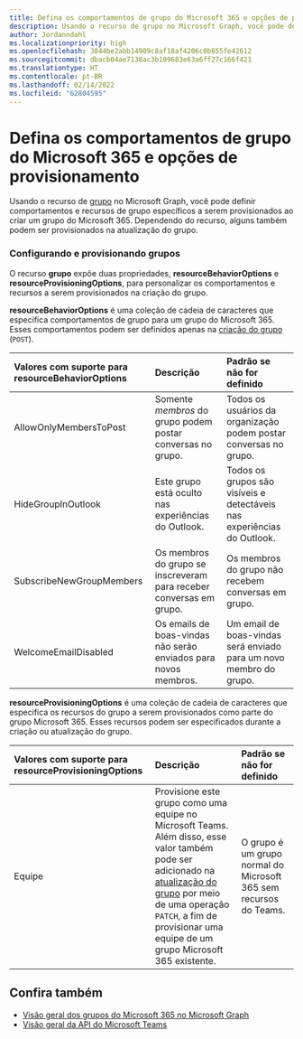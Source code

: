 ```yaml
---
title: Defina os comportamentos de grupo do Microsoft 365 e opções de provisionamento
description: Usando o recurso de grupo no Microsoft Graph, você pode definir comportamentos e recursos de grupo específicos para provisionar ao criar um grupo do Microsoft 365.
author: Jordanndahl
ms.localizationpriority: high
ms.openlocfilehash: 3844be2abb14909c8af18af4206c0b655fe42612
ms.sourcegitcommit: dbacb04ae7138ac3b109683e63a6ff27c166f421
ms.translationtype: HT
ms.contentlocale: pt-BR
ms.lasthandoff: 02/14/2022
ms.locfileid: "62804595"
---
```

# <a name="set-microsoft-365-group-behaviors-and-provisioning-options"></a>Defina os comportamentos de grupo do Microsoft 365 e opções de provisionamento

Usando o recurso de [grupo](/graph/api/resources/group) no Microsoft Graph, você pode definir comportamentos e recursos de grupo específicos a serem provisionados ao criar um grupo do Microsoft 365. Dependendo do recurso, alguns também podem ser provisionados na atualização do grupo.

### <a name="configuring-and-provisioning-groups"></a>Configurando e provisionando grupos

O recurso **grupo** expõe duas propriedades, **resourceBehaviorOptions** e **resourceProvisioningOptions**, para personalizar os comportamentos e recursos a serem provisionados na criação do grupo. 

**resourceBehaviorOptions** é uma coleção de cadeia de caracteres que especifica comportamentos de grupo para um grupo do Microsoft 365. Esses comportamentos podem ser definidos apenas na [criação do grupo](/graph/api/group-post-groups) (`POST`).

| Valores com suporte para resourceBehaviorOptions   |Descrição|Padrão se não for definido|
|:---------------|:--------|:-----------|
| AllowOnlyMembersToPost|Somente *membros* do grupo podem postar conversas no grupo.|Todos os usuários da organização podem postar conversas no grupo.|
| HideGroupInOutlook|Este grupo está oculto nas experiências do Outlook.|Todos os grupos são visíveis e detectáveis nas experiências do Outlook.|
| SubscribeNewGroupMembers|Os membros do grupo se inscreveram para receber conversas em grupo. |Os membros do grupo não recebem conversas em grupo.|
| WelcomeEmailDisabled|Os emails de boas-vindas não serão enviados para novos membros.|Um email de boas-vindas será enviado para um novo membro do grupo.|

**resourceProvisioningOptions** é uma coleção de cadeia de caracteres que especifica os recursos do grupo a serem provisionados como parte do grupo Microsoft 365. Esses recursos podem ser especificados durante a criação ou atualização do grupo.

| Valores com suporte para resourceProvisioningOptions   |Descrição| Padrão se não for definido |
|:---------------|:--------|:------------|
| Equipe|Provisione este grupo como uma equipe no Microsoft Teams. Além disso, esse valor também pode ser adicionado na [atualização do grupo](/graph/api/group-update) por meio de uma operação `PATCH`, a fim de provisionar uma equipe de um grupo Microsoft 365 existente.| O grupo é um grupo normal do Microsoft 365 sem recursos do Teams.|


## <a name="see-also"></a>Confira também

- [Visão geral dos grupos do Microsoft 365 no Microsoft Graph](office365-groups-concept-overview.md)
- [Visão geral da API do Microsoft Teams](teams-concept-overview.md)
